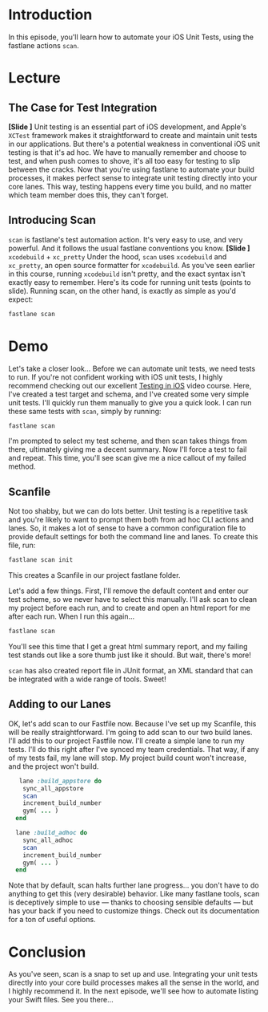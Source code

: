 # Introduction
In this episode, you'll learn how to automate your iOS Unit Tests, using the fastlane actions `scan`.
# Lecture
## The Case for Test Integration
**[Slide ]** 
Unit testing is an essential part of iOS development, and Apple's `XCTest` framework makes it straightforward to create and maintain unit tests in our applications. But there's a potential weakness in conventional iOS unit testing is that it's ad hoc. We have to manually remember and choose to test, and when push comes to shove, it's all too easy for testing to slip between the cracks. 
Now that you're using fastlane to automate your build processes, it makes perfect sense to integrate unit testing directly into your core lanes. This way, testing happens every time you build, and no matter which team member does this, they can't forget.
## Introducing Scan
`scan` is fastlane's test automation action. It's very easy to use, and very powerful. And it follows the usual fastlane conventions you know.
**[Slide ]** `xcodebuild` + `xc_pretty`
Under the hood, `scan` uses `xcodebuild` and `xc_pretty`, an open source formatter for `xcodebuild`.  As you've seen earlier in this course, running `xcodebuild` isn't pretty, and the exact syntax isn't exactly easy to remember. Here's its code for running unit tests (points to slide). 
Running scan, on the other hand, is exactly as simple as you'd expect:
```bash
fastlane scan
```
# Demo
Let's take a closer look…
Before we can automate unit tests, we need tests to run. If you're not confident working with iOS unit tests, I highly recommend checking out our excellent [Testing in iOS][1] video course. Here, I've created a test target and schema, and I've created some very simple unit tests. I'll quickly run them manually to give you a quick look.
I can run these same tests with `scan`, simply by running:
```bash
fastlane scan
```
I'm prompted to select my test scheme, and then scan takes things from there, ultimately giving me a decent summary. Now I'll force a test to fail and repeat. This time, you'll see scan give me a nice callout of my failed method.
## Scanfile
Not too shabby, but we can do lots better. Unit testing is a repetitive task and you're likely to want to prompt them both from ad hoc CLI actions and lanes. So, it makes a lot of sense to have a common configuration file to provide default settings for both the command line and lanes. To create this file, run:
```bash
fastlane scan init
```
This creates a Scanfile in our project fastlane folder. 
<!-- open file in code editor --> 
Let's add a few things. First, I'll remove the default content and enter our test scheme, so we never have to select this manually. I'll ask scan to clean my project before each run, and  to create and open an html report for me after each run. When I run this again…
```bash
fastlane scan
```
You'll see this time that I get a great html summary report, and my failing test stands out like a sore thumb just like it should. But wait, there's more! 
<!-- show in editor -->
`scan` has also created report file in JUnit format, an XML standard that can be integrated with a wide range of tools. Sweet!
## Adding to our Lanes
OK, let's add scan to our Fastfile now. Because I've set up my Scanfile, this will be really straightforward. 
I'm going to add scan to our two build lanes. 
I'll add this to our project Fastfile now. I'll create a simple lane to run my tests. I'll do this right after I've synced my team credentials. That way, if any of my tests fail, my lane will stop. My project build count won't increase, and the project won't build.
```ruby
   lane :build_appstore do
    sync_all_appstore
    scan
    increment_build_number
    gym( ... )
  end
```

```ruby
  lane :build_adhoc do
    sync_all_adhoc
    scan
    increment_build_number
    gym( ... )
  end
```
Note that by default, scan halts further lane progress… you don't have to do anything to get this (very desirable) behavior.
Like many fastlane tools, scan is deceptively simple to use — thanks to choosing sensible defaults — but has your back if you need to customize things. Check out its documentation for a ton of useful options. 
# Conclusion
As you've seen, scan is a snap to set up and use. Integrating your unit tests directly into your core build processes makes all the sense in the world, and I highly recommend it. 
In the next episode, we'll see how to automate listing your Swift files. See you there…

[1]:	https://www.raywenderlich.com/3530-testing-in-ios